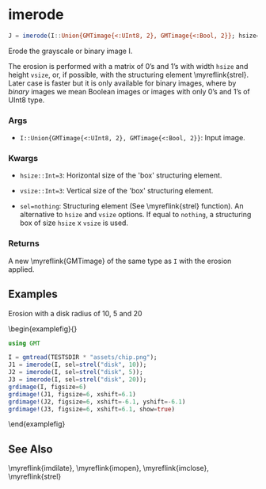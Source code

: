 # imerode

```julia
J = imerode(I::Union{GMTimage{<:UInt8, 2}, GMTimage{<:Bool, 2}}; hsize=3, vsize=3, sel=nothing)::GMTimage
```

Erode the grayscale or binary image I.

The erosion is performed with a matrix of 0’s and 1’s with width `hsize` and height `vsize`, or, if possible,
with the structuring element \myreflink{strel}. Later case is faster but it is only available for binary images,
where by _binary_ images we mean Boolean images or images with only 0’s and 1’s of UInt8 type.

### Args
- `I::Union{GMTimage{<:UInt8, 2}, GMTimage{<:Bool, 2}}`: Input image.

### Kwargs
- `hsize::Int=3`: Horizontal size of the 'box' structuring element.

- `vsize::Int=3`: Vertical size of the 'box' structuring element.

- `sel=nothing`: Structuring element (See \myreflink{strel} function). An alternative to `hsize` and `vsize` options.
  If equal to ``nothing``, a structuring box of size `hsize` x `vsize` is used.

### Returns
A new \myreflink{GMTimage} of the same type as `I` with the erosion applied.

Examples
--------

Erosion with a disk radius of 10, 5 and 20

\begin{examplefig}{}
```julia
using GMT

I = gmtread(TESTSDIR * "assets/chip.png");
J1 = imerode(I, sel=strel("disk", 10));
J2 = imerode(I, sel=strel("disk", 5));
J3 = imerode(I, sel=strel("disk", 20));
grdimage(I, figsize=6)
grdimage!(J1, figsize=6, xshift=6.1)
grdimage!(J2, figsize=6, xshift=-6.1, yshift=-6.1)
grdimage!(J3, figsize=6, xshift=6.1, show=true)
```
\end{examplefig}


See Also
--------

\myreflink{imdilate}, \myreflink{imopen}, \myreflink{imclose}, \myreflink{strel}
